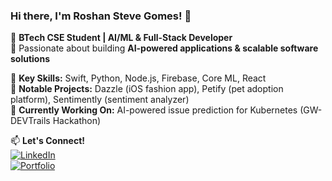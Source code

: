 ### Hi there, I'm Roshan Steve Gomes! 👋

🚀 **BTech CSE Student | AI/ML & Full-Stack Developer**  
🎯 Passionate about building **AI-powered applications & scalable software solutions**  

🔹 **Key Skills:** Swift, Python, Node.js, Firebase, Core ML, React  
🔹 **Notable Projects:** Dazzle (iOS fashion app), Petify (pet adoption platform), Sentimently (sentiment analyzer)  
🔹 **Currently Working On:** AI-powered issue prediction for Kubernetes (GW-DEVTrails Hackathon)  

📫 **Let's Connect!**  
[![LinkedIn](https://img.shields.io/badge/LinkedIn-0077B5?style=for-the-badge&logo=linkedin&logoColor=white)](https://www.linkedin.com/in/roshan-gomes/)  
[![Portfolio](https://img.shields.io/badge/Portfolio-Website-brightgreen)](YOUR_PORTFOLIO_LINK)  
